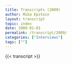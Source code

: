 ```yaml
---
title: Transcripts (2009)
author: Mika Epstein
layout: transcript
topic: index
date: 2009-01-01
permalink: /transcript/2009/
categories: ["Interviews"]
tags: [""]
---
```

{{< transcript >}}